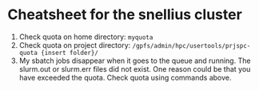 # Cheatsheet for the snellius cluster 
1. Check quota on home directory: `myquota`
2. Check quota on project directory: `/gpfs/admin/hpc/usertools/prjspc-quota {insert folder}/`
3. My sbatch jobs disappear when it goes to the queue and running. The slurm.out or slurm.err files did not exist. One reason could be that you have exceeded the quota. Check quota using commands above. 
